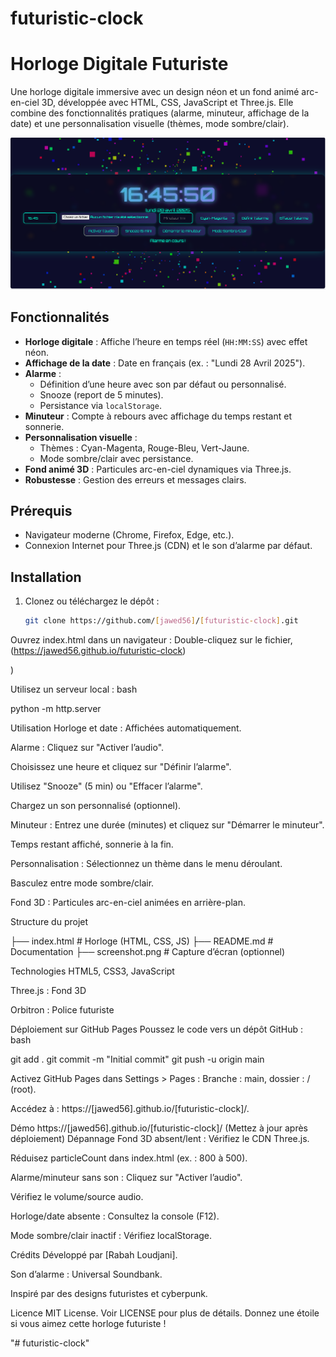 # futuristic-clock
# Horloge Digitale Futuriste

Une horloge digitale immersive avec un design néon et un fond animé arc-en-ciel 3D, développée avec HTML, CSS, JavaScript et Three.js. Elle combine des fonctionnalités pratiques (alarme, minuteur, affichage de la date) et une personnalisation visuelle (thèmes, mode sombre/clair).

![Capture d'écran](screenshot.png)

## Fonctionnalités

- **Horloge digitale** : Affiche l’heure en temps réel (`HH:MM:SS`) avec effet néon.
- **Affichage de la date** : Date en français (ex. : "Lundi 28 Avril 2025").
- **Alarme** :
  - Définition d’une heure avec son par défaut ou personnalisé.
  - Snooze (report de 5 minutes).
  - Persistance via `localStorage`.
- **Minuteur** : Compte à rebours avec affichage du temps restant et sonnerie.
- **Personnalisation visuelle** :
  - Thèmes : Cyan-Magenta, Rouge-Bleu, Vert-Jaune.
  - Mode sombre/clair avec persistance.
- **Fond animé 3D** : Particules arc-en-ciel dynamiques via Three.js.
- **Robustesse** : Gestion des erreurs et messages clairs.

## Prérequis

- Navigateur moderne (Chrome, Firefox, Edge, etc.).
- Connexion Internet pour Three.js (CDN) et le son d’alarme par défaut.

## Installation

1. Clonez ou téléchargez le dépôt :
   ```bash
   git clone https://github.com/[jawed56]/[futuristic-clock].git

Ouvrez index.html dans un navigateur :
Double-cliquez sur le fichier, (https://jawed56.github.io/futuristic-clock)

)

Utilisez un serveur local :
bash

python -m http.server

Utilisation
Horloge et date : Affichées automatiquement.

Alarme :
Cliquez sur "Activer l’audio".

Choisissez une heure et cliquez sur "Définir l’alarme".

Utilisez "Snooze" (5 min) ou "Effacer l’alarme".

Chargez un son personnalisé (optionnel).

Minuteur :
Entrez une durée (minutes) et cliquez sur "Démarrer le minuteur".

Temps restant affiché, sonnerie à la fin.

Personnalisation :
Sélectionnez un thème dans le menu déroulant.

Basculez entre mode sombre/clair.

Fond 3D : Particules arc-en-ciel animées en arrière-plan.

Structure du projet

├── index.html       # Horloge (HTML, CSS, JS)
├── README.md        # Documentation
├── screenshot.png   # Capture d’écran (optionnel)

Technologies
HTML5, CSS3, JavaScript

Three.js : Fond 3D

Orbitron : Police futuriste

Déploiement sur GitHub Pages
Poussez le code vers un dépôt GitHub :
bash

git add .
git commit -m "Initial commit"
git push -u origin main

Activez GitHub Pages dans Settings > Pages :
Branche : main, dossier : / (root).

Accédez à : https://[jawed56].github.io/[futuristic-clock]/.

Démo
https://[jawed56].github.io/[futuristic-clock]/ (Mettez à jour après déploiement)
Dépannage
Fond 3D absent/lent :
Vérifiez le CDN Three.js.

Réduisez particleCount dans index.html (ex. : 800 à 500).

Alarme/minuteur sans son :
Cliquez sur "Activer l’audio".

Vérifiez le volume/source audio.

Horloge/date absente : Consultez la console (F12).

Mode sombre/clair inactif : Vérifiez localStorage.

Crédits
Développé par [Rabah Loudjani].

Son d’alarme : Universal Soundbank.

Inspiré par des designs futuristes et cyberpunk.

Licence
MIT License. Voir LICENSE pour plus de détails.
Donnez une étoile  si vous aimez cette horloge futuriste !

"# futuristic-clock" 

